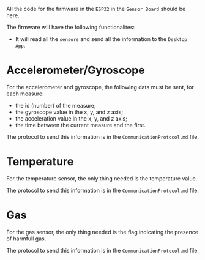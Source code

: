 All the code for the firmware in the `ESP32` in the `Sensor Board` should be here.

The firmware will have the following functionalites:
 - It will read all the `sensors` and send all the information to the `Desktop App`.

# Accelerometer/Gyroscope
For the accelerometer and gyroscope, the following data must be sent, for each measure:
 - the id (number) of the measure;
 - the gyroscope value in the x, y, and z axis;
 - the acceleration value in the x, y, and z axis;
 - the time between the current measure and the first.

The protocol to send this information is in the `CommunicationProtocol.md` file.

# Temperature
For the temperature sensor, the only thing needed is the temperature value.

The protocol to send this information is in the `CommunicationProtocol.md` file.

# Gas
For the gas sensor, the only thing needed is the flag indicating the presence of harmfull gas.

The protocol to send this information is in the `CommunicationProtocol.md` file.
